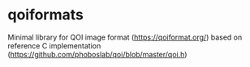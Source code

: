 # qoiformats
Minimal library for QOI image format (https://qoiformat.org/) based on reference C implementation (https://github.com/phoboslab/qoi/blob/master/qoi.h)
